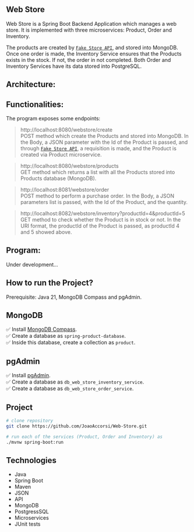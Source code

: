 ## Web Store

Web Store is a Spring Boot Backend Application which manages a web store. It is implemented with three microservices: Product, Order and Inventory.

The products are created by [`Fake Store API`](https://fakestoreapi.com/), and stored into MongoDB. Once one order is made, the Inventory Service ensures that the Products exists in the stock. If not, the order in not completed. Both Order and Inventory Services have its data stored into PostgreSQL.

## Architecture:

## Functionalities:

The program exposes some endpoints:

> http://localhost:8080/webstore/create <br />
> POST method which create the Products and stored into MongoDB. In the Body, a JSON parameter with the Id of the Product is passed, and through [`Fake Store API`](https://fakestoreapi.com/), a requisition is made, and the Product is created via Product microservice.

> http://localhost:8080/webstore/products <br />
> GET method which returns a list with all the Products stored into Products database (MongoDB).

> http://localhost:8081/webstore/order <br />
> POST method to perform a purchase order. In the Body, a JSON parameters list is passed, with the Id of the Product, and the quantity.

> http://localhost:8082/webstore/inventory?productId=4&productId=5 <br />
> GET method to check whether the Product is in stock or not. In the URI format, the productId of the Product is passed, as productId 4 and 5 showed above.

## Program:

Under development...

## How to run the Project?

Prerequisite: Java 21, MongoDB Compass and pgAdmin.

## MongoDB

✅ Install [MongoDB Compass](https://www.mongodb.com/docs/compass/current/install/). <br />
✅ Create a database as `spring-product-database`. <br />
✅ Inside this database, create a collection as `product`. <br />

## pgAdmin

✅ Install [pgAdmin](https://www.pgadmin.org/download/). <br />
✅ Create a database as `db_web_store_inventory_service`. <br />
✅ Create a database as `db_web_store_order_service`. <br />

## Project

```bash
# clone repository
git clone https://github.com/JoaoAccorsi/Web-Store.git

# run each of the services (Product, Order and Inventory) as
./mvnw spring-boot:run
```

## Technologies 

- Java
- Spring Boot
- Maven
- JSON
- API
- MongoDB
- PostgressSQL
- Microservices
- JUnit tests
